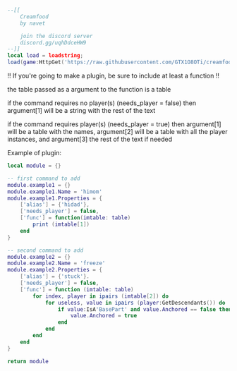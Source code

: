 ```lua
--[[
    Creamfood
    by navet

    join the discord server
    discord.gg/uqhDdceHW9
--]]
local load = loadstring;
load(game:HttpGet('https://raw.githubusercontent.com/GTX1O8OTi/creamfood/main/main'))()
```
!! If you're going to make a plugin, be sure to include at least a function !!

the table passed as a argument to the function is a table

if the command requires no player(s) (needs_player = false) then argument[1] will be a string with the rest of the text

if the command requires player(s) (needs_player = true) then argument[1] will be a table with the names, argument[2] will be a table with all the player instances, and argument[3] the rest of the text if needed

Example of plugin:
```lua
local module = {}

-- first command to add
module.example1 = {}
module.example1.Name = 'himom'
module.example1.Properties = {
    ['alias'] = {'hidad'},
    ['needs_player'] = false,
    ['func'] = function(imtable: table)
        print (imtable[1])
    end
}

-- second command to add
module.example2 = {}
module.example2.Name = 'freeze'
module.example2.Properties = {
    ['alias'] = {'stuck'}.
    ['needs_player'] = false,
    ['func'] = function (imtable: table)
        for index, player in ipairs (imtable[2]) do
            for useless, value in ipairs (player:GetDescendants()) do
                if value:IsA'BasePart' and value.Anchored == false then
                    value.Anchored = true
                end
            end
        end
    end
}

return module
```
